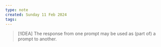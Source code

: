 ```yaml
---
type: note
created: Sunday 11 Feb 2024
tags: 
---
```

> [!IDEA]
> The response from one prompt may be used as (part of) a prompt to another.